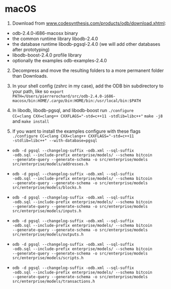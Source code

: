 macOS
==

1. Download from www.codesynthesis.com/products/odb/download.xhtml: 
 + odb-2.4.0-i686-macosx binary
 + the common runtime library libodb-2.4.0
 + the database runtime libodb-pgsql-2.4.0 (we will add other databases after prototyping)
 + libodb-boost-2.4.0 profile library
 + optionally the examples odb-examples-2.4.0 

2. Decompress and move the resulting folders to a more permanent folder than Downloads.

3. In your shell config (zshrc in my case), add the ODB bin subdirectory to your path, like so <code>export PATH=/Users/pierrerochard/src/odb-2.4.0-i686-macosx/bin:$HOME/.cargo/bin:$HOME/bin:/usr/local/bin:$PATH</code>

4. In libodb, libodb-pgsql, and libodb-boost run <code>./configure  CC=clang CXX=clang++ CXXFLAGS="-std=c++11 -stdlib=libc++"</code> <code>make -j8</code> and <code>make install</code>

5. If you want to install the examples configure with these flags <code>./configure  CC=clang CXX=clang++ CXXFLAGS="-std=c++11 -stdlib=libc++" --with-database=pgsql</code>

* <code>odb -d pgsql --changelog-suffix -odb.xml --sql-suffix -odb.sql --include-prefix enterprise/models/ --schema bitcoin --generate-query --generate-schema -o src/enterprise/models src/enterprise/models/addresses.h</code>

* <code>odb -d pgsql --changelog-suffix -odb.xml --sql-suffix -odb.sql --include-prefix enterprise/models/ --schema bitcoin --generate-query --generate-schema -o src/enterprise/models src/enterprise/models/blocks.h</code>

* <code>odb -d pgsql --changelog-suffix -odb.xml --sql-suffix -odb.sql --include-prefix enterprise/models/ --schema bitcoin --generate-query --generate-schema -o src/enterprise/models src/enterprise/models/inputs.h</code>

* <code>odb -d pgsql --changelog-suffix -odb.xml --sql-suffix -odb.sql --include-prefix enterprise/models/ --schema bitcoin --generate-query --generate-schema -o src/enterprise/models src/enterprise/models/outputs.h</code>

* <code>odb -d pgsql --changelog-suffix -odb.xml --sql-suffix -odb.sql --include-prefix enterprise/models/ --schema bitcoin --generate-query --generate-schema -o src/enterprise/models src/enterprise/models/scripts.h</code>

* <code>odb -d pgsql --changelog-suffix -odb.xml --sql-suffix -odb.sql --include-prefix enterprise/models/ --schema bitcoin --generate-query --generate-schema -o src/enterprise/models src/enterprise/models/transactions.h</code>
